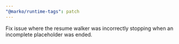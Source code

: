 ```yaml
---
"@marko/runtime-tags": patch
---
```


Fix issue where the resume walker was incorrectly stopping when an incomplete placeholder was ended.

